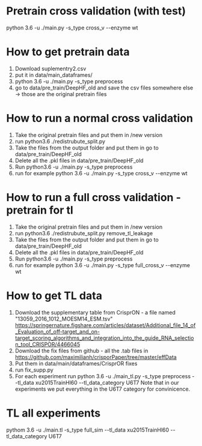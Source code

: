 # Pretrain cross validation (with test)
python 3.6 -u ./main.py -s_type cross_v --enzyme wt


# How to get pretrain data
1. Download suplementry2.csv
2. put it in data/main_dataframes/
3. python 3.6 -u ./main.py -s_type preprocess
4. go to data/pre_train/DeepHF_old and save the csv files somewhere else -> those are the original pretrain files

# How to run a normal cross validation
1. Take the original pretrain files and put them in /new version
2. run python3.6 ./redistrubute_split.py
3. Take the files from the output folder and put them in go to data/pre_train/DeepHF_old
4. Delete all the .pkl files in data/pre_train/DeepHF_old
5. Run python3.6 -u ./main.py -s_type preprocess 
6. run for example python 3.6 -u ./main.py -s_type cross_v --enzyme wt


# How to run a full cross validation - pretrain for tl
1. Take the original pretrain files and put them in /new version
2. run python3.6 ./redistrubute_split.py remove_tl_leakage
3. Take the files from the output folder and put them in go to data/pre_train/DeepHF_old
4. Delete all the .pkl files in data/pre_train/DeepHF_old
5. Run python3.6 -u ./main.py -s_type preprocess 
6. run for example python 3.6 -u ./main.py -s_type full_cross_v --enzyme wt

# How to get TL data
1. Download the supplementary table from CrisprON - a file named "13059_2016_1012_MOESM14_ESM.tsv" https://springernature.figshare.com/articles/dataset/Additional_file_14_of_Evaluation_of_off-target_and_on-target_scoring_algorithms_and_integration_into_the_guide_RNA_selection_tool_CRISPOR/4466045
2. Download the fix files from github - all the .tab files in https://github.com/maximilianh/crisporPaper/tree/master/effData
3. Put them in data/main/dataframes/CrisprOR fixes
4. run fix_supp.py
5. For each experiment run  python 3.6 -u ./main_tl.py -s_type preprocess --tl_data xu2015TrainHl60 --tl_data_category U6T7 
Note that in our experiments we put everything in the U6T7 category for convinicence.



# TL all experiments
pythom 3.6 -u ./main.tl -s_type full_sim --tl_data xu2015TrainHl60 --tl_data_category U6T7 






